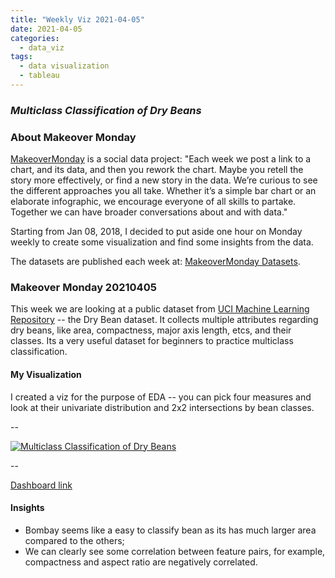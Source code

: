 ```yaml
---
title: "Weekly Viz 2021-04-05"
date: 2021-04-05
categories:
  - data_viz
tags:
  - data visualization
  - tableau
---
```


### *Multiclass Classification of Dry Beans*


### About Makeover Monday

[MakeoverMonday](http://www.makeovermonday.co.uk/) is a social data project:
"Each week we post a link to a chart, and its data, and then you rework the chart.
Maybe you retell the story more effectively, or find a new story in the data.
We’re curious to see the different approaches you all take. Whether it’s a simple bar chart or an elaborate infographic, we encourage everyone of all skills to partake.
Together we can have broader conversations about and with data."

Starting from Jan 08, 2018, I decided to put aside one hour on Monday weekly to create some visualization and find some insights from the data.

The datasets are published each week at: [MakeoverMonday Datasets](http://www.makeovermonday.co.uk/data/).

### Makeover Monday 20210405

This week we are looking at a public dataset from [UCI Machine Learning Repository](https://archive.ics.uci.edu/ml/datasets/Dry+Bean+Dataset) -- the Dry Bean dataset. It collects multiple attributes regarding dry beans, like area, compactness, major axis length, etcs, and their classes. Its a very useful dataset for beginners to practice multiclass classification.  

#### My Visualization

I created a viz for the purpose of EDA -- you can pick four measures and look at their univariate distribution and 2x2 intersections by bean classes.  

--  
<div class='tableauPlaceholder' id='viz1617679940175' style='position: relative'>
<noscript><a href='#'>
  <img alt='Multiclass Classification of Dry Beans ' src='https:&#47;&#47;public.tableau.com&#47;static&#47;images&#47;Ma&#47;MakeOverMonday20210405MulticlassClassificationofDryBeans&#47;MulticlassClassificationofDryBeans&#47;1_rss.png' style='border: none' />
</a></noscript>
<object class='tableauViz'  style='display:none;'>
  <param name='host_url' value='https%3A%2F%2Fpublic.tableau.com%2F' />
  <param name='embed_code_version' value='3' />
  <param name='site_root' value='' />
  <param name='name' value='MakeOverMonday20210405MulticlassClassificationofDryBeans&#47;MulticlassClassificationofDryBeans' />
  <param name='tabs' value='no' />
  <param name='toolbar' value='yes' />
  <param name='static_image' value='https:&#47;&#47;public.tableau.com&#47;static&#47;images&#47;Ma&#47;MakeOverMonday20210405MulticlassClassificationofDryBeans&#47;MulticlassClassificationofDryBeans&#47;1.png' />
  <param name='animate_transition' value='yes' />
  <param name='display_static_image' value='yes' />
  <param name='display_spinner' value='yes' />
  <param name='display_overlay' value='yes' />
  <param name='display_count' value='yes' />
  <param name='language' value='en' />
  <param name='filter' value='publish=yes' />
</object></div>              
<script type='text/javascript'>            
  var divElement = document.getElementById('viz1617679940175'); 
  var vizElement = divElement.getElementsByTagName('object')[0];             
  if ( divElement.offsetWidth > 800 ) { vizElement.style.width='800px';vizElement.style.height='827px';} else if ( divElement.offsetWidth > 500 ) { vizElement.style.width='800px';vizElement.style.height='827px';} else { vizElement.style.width='100%';vizElement.style.height='1777px';}          
  var scriptElement = document.createElement('script');                
  scriptElement.src = 'https://public.tableau.com/javascripts/api/viz_v1.js';    
  vizElement.parentNode.insertBefore(scriptElement, vizElement);           
</script>

--  

[Dashboard link](https://public.tableau.com/profile/yu.dong#!/vizhome/MakeOverMonday20210405MulticlassClassificationofDryBeans/MulticlassClassificationofDryBeans?publish=yes)

#### Insights
* Bombay seems like a easy to classify bean as its has much larger area compared to the others;    
* We can clearly see some correlation between feature pairs, for example, compactness and aspect ratio are negatively correlated.  


